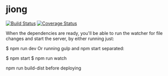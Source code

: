 # jiong
[![Build Status](https://secure.travis-ci.org/junjihe@live.com/jiong.png?branch=master)](https://travis-ci.org/junjihe@live.com/jiong)
[![Coverage Status](https://coveralls.io/repos/junjihe@live.com/jiong/badge.svg?branch=master)](https://coveralls.io/r/junjihe@live.com/jiong/?branch=master)


When the dependencies are ready, you'll be able to run the watcher for file changes and start the server, by either running just:

$ npm run dev
Or running gulp and npm start separated:

$ npm start
$ npm run watch


npm run build-dist
 before deploying 

